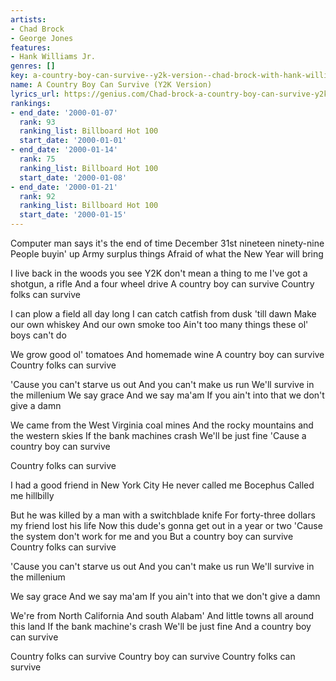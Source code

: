 ```yaml
---
artists:
- Chad Brock
- George Jones
features:
- Hank Williams Jr.
genres: []
key: a-country-boy-can-survive--y2k-version--chad-brock-with-hank-williams-jr--george-jones
name: A Country Boy Can Survive (Y2K Version)
lyrics_url: https://genius.com/Chad-brock-a-country-boy-can-survive-y2k-version-lyrics
rankings:
- end_date: '2000-01-07'
  rank: 93
  ranking_list: Billboard Hot 100
  start_date: '2000-01-01'
- end_date: '2000-01-14'
  rank: 75
  ranking_list: Billboard Hot 100
  start_date: '2000-01-08'
- end_date: '2000-01-21'
  rank: 92
  ranking_list: Billboard Hot 100
  start_date: '2000-01-15'
---
```


Computer man says it's the end of time
December 31st nineteen ninety-nine
People buyin' up Army surplus things
Afraid of what the New Year will bring

I live back in the woods you see
Y2K don't mean a thing to me
I've got a shotgun, a rifle
And a four wheel drive
A country boy can survive
Country folks can survive

I can plow a field all day long
I can catch catfish from dusk 'till dawn
Make our own whiskey
And our own smoke too
Ain't too many things these ol' boys can't do

We grow good ol' tomatoes
And homemade wine
A country boy can survive
Country folks can survive

'Cause you can't starve us out
And you can't make us run
We'll survive in the millenium
We say grace
And we say ma'am
If you ain't into that we don't give a damn

We came from the West Virginia coal mines
And the rocky mountains and the western skies
If the bank machines crash
We'll be just fine
'Cause a country boy can survive

Country folks can survive

I had a good friend in New York City
He never called me Bocephus
Called me hillbilly

But he was killed by a man with a switchblade knife
For forty-three dollars my friend lost his life
Now this dude's gonna get out in a year or two
'Cause the system don't work for me and you
But a country boy can survive
Country folks can survive

'Cause you can't starve us out
And you can't make us run
We'll survive in the millenium

We say grace
And we say ma'am
If you ain't into that we don't give a damn

We're from North California
And south Alabam'
And little towns all around this land
If the bank machine's crash
We'll be just fine
And a country boy can survive

Country folks can survive
Country boy can survive
Country folks can survive

